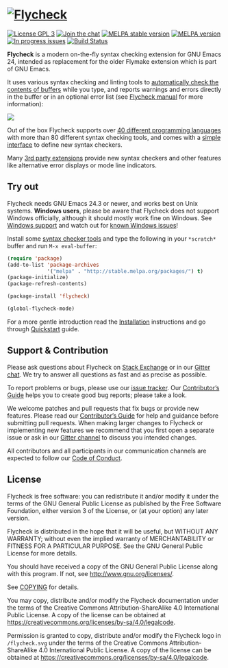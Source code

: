 # [![Flycheck][logo]](http://www.flycheck.org) #

[![License GPL 3](https://img.shields.io/github/license/flycheck/flycheck.svg)][COPYING]
[![Join the chat](https://img.shields.io/gitter/room/flycheck/flycheck.svg)](https://gitter.im/flycheck/flycheck)
[![MELPA stable version](http://stable.melpa.org/packages/flycheck-badge.svg)](http://stable.melpa.org/#/flycheck)
[![MELPA version](http://melpa.org/packages/flycheck-badge.svg)](http://melpa.org/#/flycheck)
[![In progress issues](https://img.shields.io/waffle/label/flycheck/flycheck/S-in%20progress.svg?maxAge=2592000)](https://waffle.io/flycheck/flycheck)
[![Build Status](https://img.shields.io/travis/flycheck/flycheck/master.svg)](https://travis-ci.org/flycheck/flycheck)

**Flycheck** is a modern on-the-fly syntax checking extension for GNU Emacs 24,
intended as replacement for the older Flymake extension which is part of GNU
Emacs.

It uses various syntax checking and linting tools to
[automatically check the contents of buffers][checking] while you type, and
reports warnings and errors directly in the buffer or in an optional error list
(see [Flycheck manual][manual] for more information):

![](https://raw.githubusercontent.com/flycheck/flycheck/master/doc/images/flycheck-annotated.png)

Out of the box Flycheck supports over
[40 different programming languages][languages] with more than 80 different
syntax checking tools, and comes with a [simple interface][definitions] to
define new syntax checkers.

Many [3rd party extensions][extensions] provide new syntax checkers and other
features like alternative error displays or mode line indicators.

[COPYING]: https://github.com/flycheck/flycheck/blob/master/COPYING
[manual]: http://www.flycheck.org/en/latest/index.html#the-user-guide
[logo]: https://raw.githubusercontent.com/flycheck/flycheck/master/doc/_static/logo.png
[checking]: http://www.flycheck.org/en/latest/_downloads/flycheck.html#Checking-buffers
[languages]:http://www.flycheck.org/en/latest/languages.html
[definitions]: http://www.flycheck.org/en/latest/_downloads/flycheck.html#Defining-syntax-checkers
[extensions]: http://www.flycheck.org/en/latest/community/extensions.html

## Try out ##

Flycheck needs GNU Emacs 24.3 or newer, and works best on Unix systems.
**Windows users**, please be aware that Flycheck does not support Windows
officially, although it should mostly work fine on Windows.  See
[Windows support][] and watch out for [known Windows issues][windows issues]!

Install some [syntax checker tools][languages] and type the following in your
`*scratch*` buffer and run `M-x eval-buffer`:

```lisp
(require 'package)
(add-to-list 'package-archives
             '("melpa" . "http://stable.melpa.org/packages/") t)
(package-initialize)
(package-refresh-contents)

(package-install 'flycheck)

(global-flycheck-mode)
```

For a more gentle introduction read the [Installation][] instructions and go
through [Quickstart][] guide.

[Installation]: http://www.flycheck.org/en/latest/user/installation.html
[Quickstart]: http://www.flycheck.org/en/latest/user/quickstart.html
[windows issues]: https://github.com/flycheck/flycheck/labels/B-Windows%20only
[windows support]: http://www.flycheck.org/en/latest/user/installation.html#windows-support

## Support & Contribution ##

Please ask questions about Flycheck on [Stack Exchange][sx] or in our
[Gitter chat][gitter].  We try to answer all questions as fast and as precise as
possible.

To report problems or bugs, please use our [issue tracker][].  Our
[Contributor’s Guide][contrib] helps you to create good bug reports; please take
a look.

We welcome patches and pull requests that fix bugs or provide new features.
Please read our [Contributor’s Guide][contrib] for help and guidance before
submitting pull requests.  When making larger changes to Flycheck or
implementing new features we recommend that you first open a separate issue or
ask in our [Gitter channel][gitter] to discuss you intended changes.

All contributors and all participants in our communication channels are expected
to follow our [Code of Conduct][coc].

[sx]: https://emacs.stackexchange.com/questions/tagged/flycheck
[gitter]: https://gitter.im/flycheck/flycheck
[Issue Tracker]: https://github.com/flycheck/flycheck/issues
[contrib]: http://www.flycheck.org/en/latest/contributor/contributing.html
[Waffle Board]: http://waffle.io/flycheck/flycheck
[coc]: http://www.flycheck.org/en/latest/community/conduct.html

## License ##

Flycheck is free software: you can redistribute it and/or modify it under the
terms of the GNU General Public License as published by the Free Software
Foundation, either version 3 of the License, or (at your option) any later
version.

Flycheck is distributed in the hope that it will be useful, but WITHOUT ANY
WARRANTY; without even the implied warranty of MERCHANTABILITY or FITNESS FOR A
PARTICULAR PURPOSE.  See the GNU General Public License for more details.

You should have received a copy of the GNU General Public License along with
this program.  If not, see <http://www.gnu.org/licenses/>.

See [COPYING][] for details.

You may copy, distribute and/or modify the Flycheck documentation under the
terms of the Creative Commons Attribution-ShareAlike 4.0 International Public
License.  A copy of the license can be obtained at
<https://creativecommons.org/licenses/by-sa/4.0/legalcode>.

Permission is granted to copy, distribute and/or modify the Flycheck logo in
`/flycheck.svg` under the terms of the Creative Commons Attribution-ShareAlike
4.0 International Public License.  A copy of the license can be obtained at
<https://creativecommons.org/licenses/by-sa/4.0/legalcode>.
